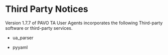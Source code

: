 # Third Party Notices

Version 1.7.7 of PAVO TA User Agents incorporates the following Third-party software or third-party services.

- ua_parser

- pyyaml
